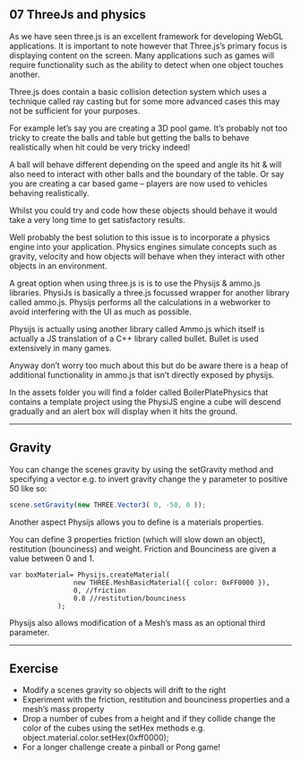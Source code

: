 07 ThreeJs and physics
----------------------------------------------------------------------
As we have seen three.js is an excellent framework for developing WebGL applications. It is important to note however that Three.js’s primary focus is displaying content on the screen. 
Many applications such as games will require functionality such as the ability to detect when one object touches another. 

Three.js does contain a basic collision detection system which uses a technique called ray casting but for some more advanced cases this may not be sufficient for your purposes.

For example let’s say you are creating a 3D pool game. It’s probably not too tricky to create the balls and table but getting the balls to behave realistically when hit could be very tricky indeed!

A ball will behave different depending on the speed and angle its hit & will also need to interact with other balls and the boundary of the table. Or say you are creating a car based game – players are now used to vehicles behaving realistically.

Whilst you could try and code how these objects should behave it would take a very long time to get satisfactory results.

Well probably the best solution to this issue is to incorporate a physics engine into your application. Physics engines simulate concepts such as gravity, velocity and how objects will behave when they interact with other objects in an environment.

A great option when using three.js is is to use the Physijs & ammo.js libraries. PhysiJs is basically a three.js focussed wrapper for another library called ammo.js. Physijs performs all the calculations in a webworker to avoid interfering with the UI as much as possible.

Physijs is actually using another library called Ammo.js which itself is actually a JS translation of a C++ library called bullet. Bullet is used extensively in many games. 

Anyway don’t worry too much about this but do be aware there is a heap of additional functionality in ammo.js that isn’t directly exposed by physijs.

In the assets folder you will find a folder called BoilerPlatePhysics that contains a template project using the PhysiJS engine a cube will descend gradually and an alert box will display when it hits the ground.

----------------------------------------------------------------------
Gravity
----------------------------------------------------------------------
You can change the scenes gravity by using the setGravity method and specifying a vector e.g. to invert gravity change the y parameter to positive 50 like so:

```js
scene.setGravity(new THREE.Vector3( 0, -50, 0 ));
```

Another aspect Physijs allows you to define is a materials properties. 

You can define 3 properties friction (which will slow down an object), restitution (bounciness) and weight. Friction and Bounciness are given a value between 0 and 1. 

```
var boxMaterial= Physijs.createMaterial(
                new THREE.MeshBasicMaterial({ color: 0xFF0000 }),
                0, //friction
                0.8 //restitution/bounciness
            );
```

Physijs also allows modification of a Mesh’s mass as an optional third parameter.

----------------------------------------------------------------------
Exercise
----------------------------------------------------------------------
*	Modify a scenes gravity so objects will drift to the right 
*	Experiment with the friction, restitution and bounciness properties and a mesh’s mass property
*	Drop a number of cubes from a height and if they collide change the color of the cubes  using the setHex methods e.g. object.material.color.setHex(0xff0000);
* For a longer challenge create a pinball or Pong game!
